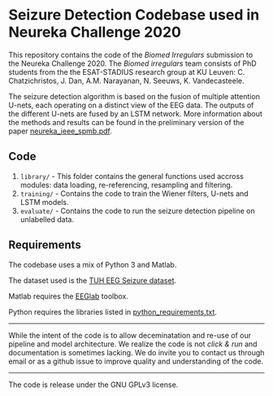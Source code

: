 # Seizure Detection Codebase used in Neureka Challenge 2020

This repository contains the code of the *Biomed Irregulars* submission to the Neureka Challenge 2020. The *Biomed irregulars* team consists of PhD students from the the ESAT-STADIUS research group at KU Leuven: C. Chatzichristos, J. Dan, A.M. Narayanan, N. Seeuws, K. Vandecasteele.

The seizure detection algorithm is based on the fusion of multiple attention U-nets, each operating on a distinct view of the EEG data. The outputs of the different U-nets are fused by an LSTM network. More information about the methods and results can be found in the preliminary version of the paper [neureka_ieee_spmb.pdf](neureka_ieee_spmb.pdf).


## Code
1. `library/` - This folder contains the general functions used accross modules: data loading, re-referencing, resampling and filtering.
2. `training/` - Contains the code to train the Wiener filters, U-nets and LSTM models.
3. `evaluate/` - Contains the code to run the seizure detection pipeline on unlabelled data.

## Requirements

The codebase uses a mix of Python 3 and Matlab.

The dataset used is the [TUH EEG Seizure dataset](https://www.isip.piconepress.com/projects/tuh_eeg/html/downloads.shtml).

Matlab requires the [EEGlab](https://sccn.ucsd.edu/eeglab/index.php) toolbox.

Python requires the libraries listed in [python_requirements.txt](python_requirements.txt).

----

While the intent of the code is to allow deceminatation and re-use of our pipeline and model architecture. We realize the code is not *click & run* and documentation is sometimes lacking. We do invite you to contact us through email or as a github issue to improve quality and understanding of the code.


---

The code is release under the GNU GPLv3 license.

  
